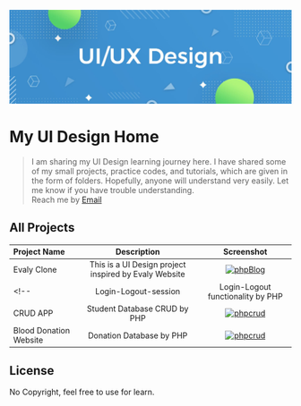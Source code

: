 <p align="center"><a href="#" target="_blank" rel="noopener noreferrer"><img src="./ui_banner.jpg?raw=true" alt="re-frame logo"></a></p>

# My UI Design Home

> I am sharing my UI Design learning journey here. I have shared some of my small projects, practice codes, and tutorials, which are given in the form of folders. Hopefully, anyone will understand very easily. Let me know if you have trouble understanding. <br>
> Reach me by [Email](mahibur.business@gmail.com)

## All Projects

| Project Name |  Description  |  Screenshot  |
| :---         |     :---:     |  :---: |
| Evaly Clone | This is a UI Design project inspired by Evaly Website | <a href="https://github.com/mahibur01/evaly-clone"> <img src="https://github.com/mahibur01/Evaly-clone-ui/raw/master/evaly_clone.png" alt="phpBlog"  width="400" height="200"></a>|
<!-- | Login-Logout-session | Login-Logout functionality by PHP | <a href="https://github.com/mahibur01/login-logout-session"> <img src="https://github.com/mahibur01/Login-Logout-session/blob/master/login_logout.jpg?raw=true" alt="phpLoging"  width="400" height="200"></a>|
| CRUD APP | Student Database CRUD by PHP | <a href="https://github.com/mahibur01/PHP_CRUDAPP"> <img src="https://github.com/mahibur01/PHP_CRUDAPP/blob/master/crud_app.jpg?raw=true" alt="phpcrud"  width="400" height="200"></a>|
| Blood Donation Website | Donation Database by PHP | <a href="https://github.com/mahibur01/blood-donation-website"> <img src="https://github.com/mahibur01/blood-donation-website/raw/main/blood_donation.png" alt="phpcrud"  width="400" height="200"></a>| -->

## License
No Copyright, feel free to use for learn. 

